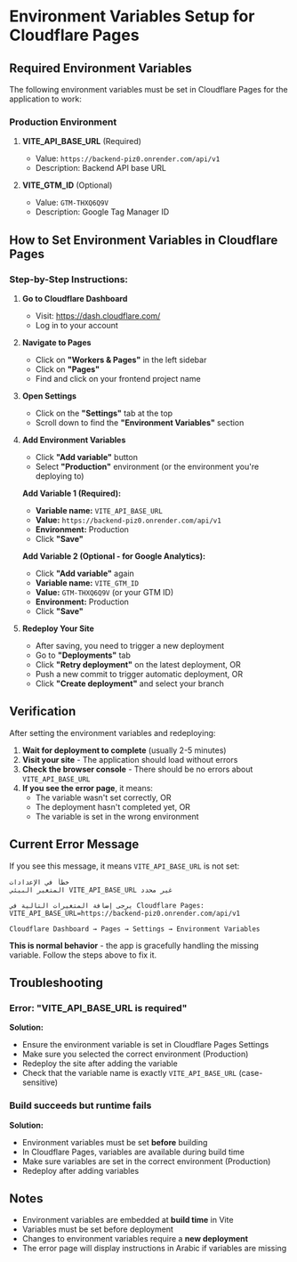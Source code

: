 # Environment Variables Setup for Cloudflare Pages

## Required Environment Variables

The following environment variables must be set in Cloudflare Pages for the application to work:

### Production Environment

1. **VITE_API_BASE_URL** (Required)
   - Value: `https://backend-piz0.onrender.com/api/v1`
   - Description: Backend API base URL

2. **VITE_GTM_ID** (Optional)
   - Value: `GTM-THXQ6Q9V`
   - Description: Google Tag Manager ID

## How to Set Environment Variables in Cloudflare Pages

### Step-by-Step Instructions:

1. **Go to Cloudflare Dashboard**
   - Visit: https://dash.cloudflare.com/
   - Log in to your account

2. **Navigate to Pages**
   - Click on **"Workers & Pages"** in the left sidebar
   - Click on **"Pages"** 
   - Find and click on your frontend project name

3. **Open Settings**
   - Click on the **"Settings"** tab at the top
   - Scroll down to find the **"Environment Variables"** section

4. **Add Environment Variables**
   - Click **"Add variable"** button
   - Select **"Production"** environment (or the environment you're deploying to)
   
   **Add Variable 1 (Required):**
   - **Variable name:** `VITE_API_BASE_URL`
   - **Value:** `https://backend-piz0.onrender.com/api/v1`
   - **Environment:** Production
   - Click **"Save"**

   **Add Variable 2 (Optional - for Google Analytics):**
   - Click **"Add variable"** again
   - **Variable name:** `VITE_GTM_ID`
   - **Value:** `GTM-THXQ6Q9V` (or your GTM ID)
   - **Environment:** Production
   - Click **"Save"**

5. **Redeploy Your Site**
   - After saving, you need to trigger a new deployment
   - Go to **"Deployments"** tab
   - Click **"Retry deployment"** on the latest deployment, OR
   - Push a new commit to trigger automatic deployment, OR
   - Click **"Create deployment"** and select your branch

## Verification

After setting the environment variables and redeploying:

1. **Wait for deployment to complete** (usually 2-5 minutes)
2. **Visit your site** - The application should load without errors
3. **Check the browser console** - There should be no errors about `VITE_API_BASE_URL`
4. **If you see the error page**, it means:
   - The variable wasn't set correctly, OR
   - The deployment hasn't completed yet, OR
   - The variable is set in the wrong environment

## Current Error Message

If you see this message, it means `VITE_API_BASE_URL` is not set:

```
خطأ في الإعدادات
المتغير البيئي VITE_API_BASE_URL غير محدد

يرجى إضافة المتغيرات التالية في Cloudflare Pages:
VITE_API_BASE_URL=https://backend-piz0.onrender.com/api/v1

Cloudflare Dashboard → Pages → Settings → Environment Variables
```

**This is normal behavior** - the app is gracefully handling the missing variable. Follow the steps above to fix it.

## Troubleshooting

### Error: "VITE_API_BASE_URL is required"

**Solution:**
- Ensure the environment variable is set in Cloudflare Pages Settings
- Make sure you selected the correct environment (Production)
- Redeploy the site after adding the variable
- Check that the variable name is exactly `VITE_API_BASE_URL` (case-sensitive)

### Build succeeds but runtime fails

**Solution:**
- Environment variables must be set **before** building
- In Cloudflare Pages, variables are available during build time
- Make sure variables are set in the correct environment (Production)
- Redeploy after adding variables

## Notes

- Environment variables are embedded at **build time** in Vite
- Variables must be set before deployment
- Changes to environment variables require a **new deployment**
- The error page will display instructions in Arabic if variables are missing


